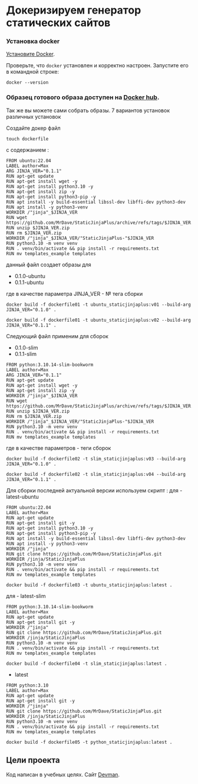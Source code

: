 # Докеризируем генератор статических сайтов 

### Установка docker

[Установите Docker](https://docs.docker.com/engine/install/ubuntu/).

Проверьте, что `docker` установлен и корректно настроен. Запустите его в командной строке:
```shell
docker --version
```

### Образец готового образа доступен на [Docker hub](https://hub.docker.com/r/zatomis/static-jinja-plus).
Так же вы можете сами собрать образы.
7 вариантов установок различных установок

Создайте докер файл
```shell
touch dockerfile
```
с содержанием :
```
FROM ubuntu:22.04
LABEL author=Max
ARG JINJA_VER="0.1.1"
RUN apt-get update
RUN apt-get install wget -y
RUN apt-get install python3.10 -y
RUN apt-get install zip -y
RUN apt-get install python3-pip -y
RUN apt install -y build-essential libssl-dev libffi-dev python3-dev
RUN apt install -y python3-venv
WORKDIR /"jinja"_$JINJA_VER
RUN wget https://github.com/MrDave/StaticJinjaPlus/archive/refs/tags/$JINJA_VER.zip
RUN unzip $JINJA_VER.zip
RUN rm $JINJA_VER.zip
WORKDIR /"jinja"_$JINJA_VER/"StaticJinjaPlus-"$JINJA_VER
RUN python3.10 -m venv venv
RUN . venv/bin/activate && pip install -r requirements.txt
RUN mv templates_example templates 
```
данный файл создает образы для 
- 0.1.0-ubuntu
- 0.1.1-ubuntu

где в качестве параметрa JINJA_VER - № тега сборки 

```shell
docker build -f dockerfile01 -t ubuntu_staticjinjaplus:v01 --build-arg JINJA_VER="0.1.0" .
```

```shell
docker build -f dockerfile01 -t ubuntu_staticjinjaplus:v02 --build-arg JINJA_VER="0.1.1" .
```

Следующий файл применим для сборок
- 0.1.0-slim
- 0.1.1-slim

```
FROM python:3.10.14-slim-bookworm
LABEL author=Max
ARG JINJA_VER="0.1.1"
RUN apt-get update
RUN apt-get install wget -y
RUN apt-get install zip -y
WORKDIR /"jinja"_$JINJA_VER
RUN wget https://github.com/MrDave/StaticJinjaPlus/archive/refs/tags/$JINJA_VER.zip
RUN unzip $JINJA_VER.zip
RUN rm $JINJA_VER.zip
WORKDIR /"jinja"_$JINJA_VER/"StaticJinjaPlus-"$JINJA_VER
RUN python3.10 -m venv venv
RUN . venv/bin/activate && pip install -r requirements.txt
RUN mv templates_example templates 
```
где в качестве параметров - теги сборок 
```shell
docker build -f dockerfile02 -t slim_staticjinjaplus:v03 --build-arg JINJA_VER="0.1.0" .
```
```shell
docker build -f dockerfile02 -t slim_staticjinjaplus:v04 --build-arg JINJA_VER="0.1.1" .
```


Для сборки последней актуальной версии используем скрипт :
для - latest-ubuntu
```
FROM ubuntu:22.04
LABEL author=Max
RUN apt-get update
RUN apt-get install git -y
RUN apt-get install python3.10 -y
RUN apt-get install python3-pip -y
RUN apt install -y build-essential libssl-dev libffi-dev python3-dev
RUN apt install -y python3-venv
WORKDIR /"jinja"
RUN git clone https://github.com/MrDave/StaticJinjaPlus.git
WORKDIR /jinja/StaticJinjaPlus
RUN python3.10 -m venv venv
RUN . venv/bin/activate && pip install -r requirements.txt
RUN mv templates_example templates 
```
```shell
docker build -f dockerfile03 -t ubuntu_staticjinjaplus:latest .
```

для - latest-slim
```
FROM python:3.10.14-slim-bookworm
LABEL author=Max
RUN apt-get update
RUN apt-get install git -y
WORKDIR /"jinja"
RUN git clone https://github.com/MrDave/StaticJinjaPlus.git
WORKDIR /jinja/StaticJinjaPlus
RUN python3.10 -m venv venv
RUN . venv/bin/activate && pip install -r requirements.txt
RUN mv templates_example templates 
```
```shell
docker build -f dockerfile04 -t slim_staticjinjaplus:latest .
```

- latest
```
FROM python:3.10
LABEL author=Max
RUN apt-get update
RUN apt-get install git -y
WORKDIR /"jinja"
RUN git clone https://github.com/MrDave/StaticJinjaPlus.git
WORKDIR /jinja/StaticJinjaPlus
RUN python3.10 -m venv venv
RUN . venv/bin/activate && pip install -r requirements.txt
RUN mv templates_example templates 
```
```shell
docker build -f dockerfile05 -t python_staticjinjaplus:latest .
```


## Цели проекта

Код написан в учебных целях. Cайт [Devman](https://dvmn.org). 
